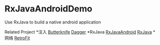 # RxJavaAndroidDemo
Use RxJava to build a native android application

Related Project
*注入
[Butterknife](https://github.com/JakeWharton/butterknife)
[Dagger](https://github.com/square/dagger)
*RxJava
[RxJavaAndroid](https://github.com/ReactiveX/RxAndroid)
[RxJava](https://github.com/ReactiveX/RxJava)
*网络
[RetroFit](https://github.com/square/retrofit)
